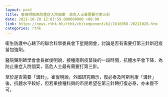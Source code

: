 ```yaml
---
layout: post
title: 崔俊明稱為防重症入院個案　高危人士最需要打第三針
date: 2021-10-20 12:03:59.000000000 +08:00
link: https://news.rthk.hk/rthk/ch/component/k2/1616058-20211020.htm
categories: rthk
---
```


衞生防護中心轄下的聯合科學委員會下星期開會，討論是否有需要打第三針新冠疫苗加強劑。

醫院藥劑師學會會長崔俊明說，接種兩劑疫苗後的一段時間，抗體水平會下降，為防止重症入院個案，高危人士最有需要打第三針。

至於是否需要「溝針」，崔俊明說，外國研究顯示，復必泰及阿斯利康「溝針」後，抗體水平較好，但若果接種科興的市民希望在第三針轉打復必泰，亦未嘗不可。
